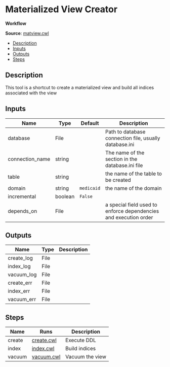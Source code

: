 # Materialized View Creator
**Workflow**

**Source**: [matview.cwl](../members/matview_cwl.md)

<!-- toc -->

- [Description](#description)
- [Inputs](#inputs)
- [Outputs](#outputs)
- [Steps](#steps)

<!-- tocstop -->

## Description
This tool is a shortcut to create a materialized view and build
all indices associated with the view


## Inputs

| Name | Type | Default | Description |
|------|------|---------|-------------|
|database|File| |Path to database connection file, usually database.ini|
|connection_name|string| |The name of the section in the database.ini file|
|table|string| |the name of the table to be created|
|domain|string|`medicaid`|the name of the domain|
|incremental|boolean|`False`| |
|depends_on|File| |a special field used to enforce dependencies and execution order|

## Outputs

| Name | Type | Description |
|------|------|-------------|
|create_log|File| |
|index_log|File| |
|vacuum_log|File| |
|create_err|File| |
|index_err|File| |
|vacuum_err|File| |

## Steps

| Name | Runs | Description |
|------|------|-------------|
|create|[create.cwl](create.md)|Execute DDL|
|index|[index.cwl](index.md)|Build indices|
|vacuum|[vacuum.cwl](vacuum.md)|Vacuum the view|
